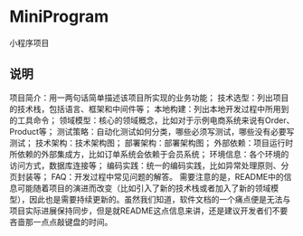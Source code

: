 # MiniProgram
小程序项目

## 说明
项目简介：用一两句话简单描述该项目所实现的业务功能；
技术选型：列出项目的技术栈，包括语言、框架和中间件等；
本地构建：列出本地开发过程中所用到的工具命令；
领域模型：核心的领域概念，比如对于示例电商系统来说有Order、Product等；
测试策略：自动化测试如何分类，哪些必须写测试，哪些没有必要写测试；
技术架构：技术架构图；
部署架构：部署架构图；
外部依赖：项目运行时所依赖的外部集成方，比如订单系统会依赖于会员系统；
环境信息：各个环境的访问方式，数据库连接等；
编码实践：统一的编码实践，比如异常处理原则、分页封装等；
FAQ：开发过程中常见问题的解答。
需要注意的是，README中的信息可能随着项目的演进而改变（比如引入了新的技术栈或者加入了新的领域模型），因此也是需要持续更新的。虽然我们知道，软件文档的一个痛点便是无法与项目实际进展保持同步，但是就README这点信息来讲，还是建议开发者们不要吝啬那一点点敲键盘的时间。
